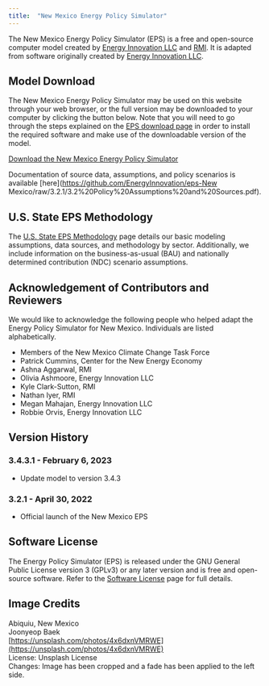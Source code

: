 ```yaml
---
title:  "New Mexico Energy Policy Simulator"
---
```


The New Mexico Energy Policy Simulator (EPS) is a free and open-source computer model created by [Energy Innovation LLC](https://energyinnovation.org/) and [RMI](https://rmi.org/).  It is adapted from software originally created by [Energy Innovation LLC](https://energyinnovation.org/).

## Model Download

The New Mexico Energy Policy Simulator may be used on this website through your web browser, or the full version may be downloaded to your computer by clicking the button below.  Note that you will need to go through the steps explained on the [EPS download page](../download) in order to install the required software and make use of the downloadable version of the model.

<p><a href="https://github.com/EnergyInnovation/eps-New Mexico/archive/refs/tags/3.4.3.zip" class="btn">Download the New Mexico Energy Policy Simulator</a></p>

Documentation of source data, assumptions, and policy scenarios is available [here](https://github.com/EnergyInnovation/eps-New Mexico/raw/3.2.1/3.2%20Policy%20Assumptions%20and%20Sources.pdf). 
## U.S. State EPS Methodology

The [U.S. State EPS Methodology](../us-state-eps-methodology) page details our basic modeling assumptions, data sources, and methodology by sector. Additionally, we include information on the business-as-usual (BAU) and nationally determined contribution (NDC) scenario assumptions.

## Acknowledgement of Contributors and Reviewers

We would like to acknowledge the following people who helped adapt the Energy Policy Simulator for New Mexico.  Individuals are listed alphabetically.

* Members of the New Mexico Climate Change Task Force
* Patrick Cummins, Center for the New Energy Economy
* Ashna Aggarwal, RMI
* Olivia Ashmoore, Energy Innovation LLC
* Kyle Clark-Sutton, RMI
* Nathan Iyer, RMI
* Megan Mahajan, Energy Innovation LLC
* Robbie Orvis, Energy Innovation LLC

## Version History

### **3.4.3.1 - February 6, 2023**

* Update model to version 3.4.3

### **3.2.1 - April 30, 2022**

* Official launch of the New Mexico EPS

## Software License

The Energy Policy Simulator (EPS) is released under the GNU General Public License version 3 (GPLv3) or any later version and is free and open-source software.  Refer to the [Software License](../software-license) page for full details.

## Image Credits
Abiquiu, New Mexico<br/>
Joonyeop Baek<br/>
[https://unsplash.com/photos/4x6dxnVMRWE](https://unsplash.com/photos/4x6dxnVMRWE)<br/>
License: Unsplash License<br/>
Changes: Image has been cropped and a fade has been applied to the left side.<br/>
